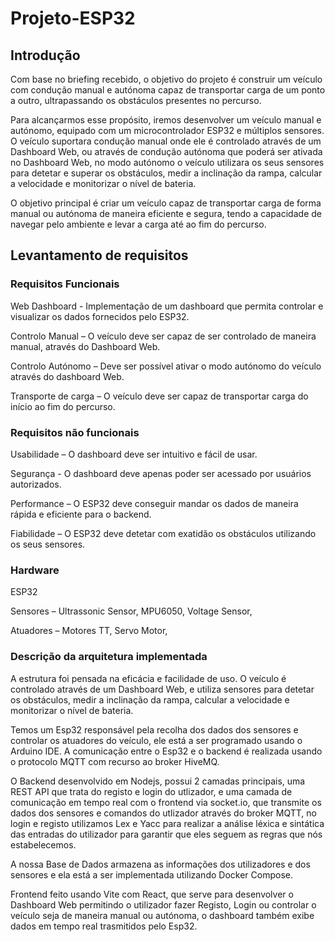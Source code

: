 # Projeto-ESP32

## Introdução

Com base no briefing recebido, o objetivo do projeto é construir um veículo com condução manual e autónoma capaz de transportar carga de um ponto a outro, ultrapassando os obstáculos presentes no percurso.

Para alcançarmos esse propósito, iremos desenvolver um veículo manual e autónomo, equipado com um microcontrolador ESP32 e múltiplos sensores. O veículo suportara condução manual onde ele é controlado através de um Dashboard Web, ou através de condução autónoma que poderá ser ativada no Dashboard Web, no modo autónomo o veículo utilizara os seus sensores para detetar e superar os obstáculos, medir a inclinação da rampa, calcular a velocidade e monitorizar o nível de bateria.

O objetivo principal é criar um veículo capaz de transportar carga de forma manual ou autónoma de maneira eficiente e segura, tendo a capacidade de navegar pelo ambiente e levar a carga até ao fim do percurso.

## Levantamento de requisitos

### Requisitos Funcionais

Web Dashboard - Implementação de um dashboard que permita controlar e visualizar os dados fornecidos pelo ESP32.

Controlo Manual – O veículo deve ser capaz de ser controlado de maneira manual, através do Dashboard Web.

Controlo Autónomo – Deve ser possível ativar o modo autónomo do veículo através do dashboard Web.

Transporte de carga – O veículo deve ser capaz de transportar carga do início ao fim do percurso.

### Requisitos não funcionais

Usabilidade – O dashboard deve ser intuitivo e fácil de usar.

Segurança - O dashboard deve apenas poder ser acessado por usuários autorizados.

Performance – O ESP32 deve conseguir mandar os dados de maneira rápida e eficiente para o backend.

Fiabilidade – O ESP32 deve detetar com exatidão os obstáculos utilizando os seus sensores.

### Hardware

ESP32

Sensores – Ultrassonic Sensor, MPU6050, Voltage Sensor,

Atuadores – Motores TT, Servo Motor,

### Descrição da arquitetura implementada

A estrutura foi pensada na eficácia e facilidade de uso. O veículo é controlado através de um Dashboard Web, e utiliza sensores para detetar os obstáculos, medir a inclinação da rampa, calcular a velocidade e monitorizar o nível de bateria.

Temos um Esp32 responsável pela recolha dos dados dos sensores e controlar os atuadores do veículo, ele está a ser programado usando o Arduino IDE. A comunicação entre o Esp32 e o backend é realizada usando o protocolo MQTT com recurso ao broker HiveMQ.

O Backend desenvolvido em Nodejs, possui 2 camadas principais, uma REST API que trata do registo e login do utlizador, e uma camada de comunicação em tempo real com o frontend via socket.io, que transmite os dados dos sensores e comandos do utlizador através do broker MQTT, no login e registo utilizamos Lex e Yacc para realizar a análise léxica e sintática das entradas do utilizador para garantir que eles seguem as regras que nós estabelecemos.

A nossa Base de Dados armazena as informações dos utilizadores e dos sensores e ela está a ser implementada utilizando Docker Compose.

Frontend feito usando Vite com React, que serve para desenvolver o Dashboard Web permitindo o utilizador fazer Registo, Login ou controlar o veículo seja de maneira manual ou autónoma, o dashboard também exibe dados em tempo real trasmitidos pelo Esp32.
